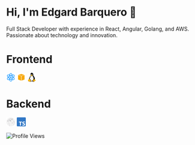 # Hi, I'm Edgard Barquero 👋

Full Stack Developer with experience in React, Angular, Golang, and AWS. Passionate about technology and innovation.

# Frontend

<p align="left">
<img src="img/react.png" alt="React" width="24" height="24">
<img src="img/aws.png" alt="Amazon Web Services" width="24" height="24">
<img src="img/linux.png" alt="Linux" width="24" height="24">
</p>

# Backend

<img src="img/golang.png" alt="Golang" width="24" height="24">
<img src="img/typescript.png" alt="TypeScript" width="24" height="24">


![Profile Views](https://komarev.com/ghpvc/?username=ebarquero85&color=blue)